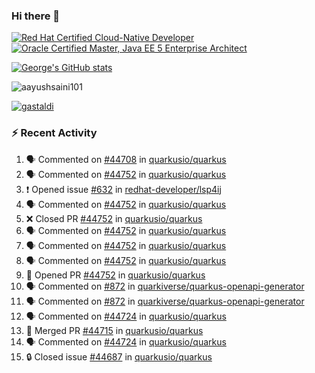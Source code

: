 ### Hi there 👋

<!--START_SECTION:badges-->
[![Red Hat Certified Cloud-Native Developer](https://images.credly.com/size/110x110/images/12ef4e4e-3d8d-4caf-9ab1-858c5bcb9619/image.png)](http://www.credly.com/badges/b6402e31-0894-48e6-b488-e2e551dcc809 "Red Hat Certified Cloud-Native Developer")
[![Oracle Certified Master, Java EE 5 Enterprise Architect](https://images.credly.com/size/110x110/images/1fa3549c-674c-4779-b3d6-d7d64eac2c23/Oracle-Certification-badge_OC-Master.png)](http://www.credly.com/badges/2565574e-b81d-410e-ab7d-24666ddcbe00 "Oracle Certified Master, Java EE 5 Enterprise Architect")
<!--END_SECTION:badges-->

[![George's GitHub stats](https://github-readme-stats.vercel.app/api?username=gastaldi&show=reviews,prs_merged&hide=contribs,prs&theme=transparent&show_icons=true)](https://github.com/anuraghazra/github-readme-stats)

<p align="left"> <img src="https://komarev.com/ghpvc/?username=gastaldi&label=Profile%20views&color=0e75b6&style=for-the-badge" alt="aayushsaini101" /> </p>

<p align="left"> <a href="https://github.com/ryo-ma/github-profile-trophy"><img src="https://github-profile-trophy.vercel.app/?username=gastaldi" alt="gastaldi" /></a> </p>

### :zap: Recent Activity

<!--START_SECTION:activity-->
1. 🗣 Commented on [#44708](https://github.com/quarkusio/quarkus/pull/44708#issuecomment-2503963595) in [quarkusio/quarkus](https://github.com/quarkusio/quarkus)
2. 🗣 Commented on [#44752](https://github.com/quarkusio/quarkus/pull/44752#issuecomment-2503589300) in [quarkusio/quarkus](https://github.com/quarkusio/quarkus)
3. ❗ Opened issue [#632](https://github.com/redhat-developer/lsp4ij/issues/632) in [redhat-developer/lsp4ij](https://github.com/redhat-developer/lsp4ij)
4. 🗣 Commented on [#44752](https://github.com/quarkusio/quarkus/pull/44752#issuecomment-2502209582) in [quarkusio/quarkus](https://github.com/quarkusio/quarkus)
5. ❌ Closed PR [#44752](https://github.com/quarkusio/quarkus/pull/44752) in [quarkusio/quarkus](https://github.com/quarkusio/quarkus)
6. 🗣 Commented on [#44752](https://github.com/quarkusio/quarkus/pull/44752#issuecomment-2501776203) in [quarkusio/quarkus](https://github.com/quarkusio/quarkus)
7. 🗣 Commented on [#44752](https://github.com/quarkusio/quarkus/pull/44752#issuecomment-2501712410) in [quarkusio/quarkus](https://github.com/quarkusio/quarkus)
8. 🗣 Commented on [#44752](https://github.com/quarkusio/quarkus/pull/44752#issuecomment-2501603980) in [quarkusio/quarkus](https://github.com/quarkusio/quarkus)
9. 💪 Opened PR [#44752](https://github.com/quarkusio/quarkus/pull/44752) in [quarkusio/quarkus](https://github.com/quarkusio/quarkus)
10. 🗣 Commented on [#872](https://github.com/quarkiverse/quarkus-openapi-generator/pull/872#issuecomment-2501509056) in [quarkiverse/quarkus-openapi-generator](https://github.com/quarkiverse/quarkus-openapi-generator)
11. 🗣 Commented on [#872](https://github.com/quarkiverse/quarkus-openapi-generator/pull/872#issuecomment-2501507006) in [quarkiverse/quarkus-openapi-generator](https://github.com/quarkiverse/quarkus-openapi-generator)
12. 🗣 Commented on [#44724](https://github.com/quarkusio/quarkus/pull/44724#issuecomment-2501495646) in [quarkusio/quarkus](https://github.com/quarkusio/quarkus)
13. 🎉 Merged PR [#44715](https://github.com/quarkusio/quarkus/pull/44715) in [quarkusio/quarkus](https://github.com/quarkusio/quarkus)
14. 🗣 Commented on [#44724](https://github.com/quarkusio/quarkus/pull/44724#issuecomment-2501205711) in [quarkusio/quarkus](https://github.com/quarkusio/quarkus)
15. 🔒 Closed issue [#44687](https://github.com/quarkusio/quarkus/issues/44687) in [quarkusio/quarkus](https://github.com/quarkusio/quarkus)
<!--END_SECTION:activity-->
